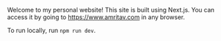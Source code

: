 Welcome to my personal website! This site is built using Next.js. 
You can access it by going to https://www.amritav.com in any browser. 

To run locally, run `npm run dev`. 
